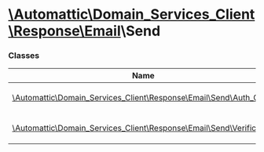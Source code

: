 # [\Automattic](../namespaces/automattic.md)[\Domain_Services_Client](../namespaces/automattic-domain-services-client.md)[\Response](../namespaces/automattic-domain-services-client-response.md)[\Email](../namespaces/automattic-domain-services-client-response-email.md)\Send

### Classes

| Name | Summary |
|------|---------|
| [\Automattic\Domain_Services_Client\Response\Email\Send\Auth_Code](../classes/Automattic-Domain-Services-Client-Response-Email-Send-Auth-Code.md) | Response of an `Email\Send\Auth_Code` command. |
| [\Automattic\Domain_Services_Client\Response\Email\Send\Verification](../classes/Automattic-Domain-Services-Client-Response-Email-Send-Verification.md) | Response of an `Email\Send\Verification` command. |
